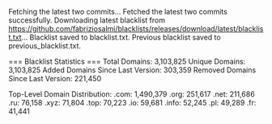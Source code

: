 Fetching the latest two commits...
Fetched the latest two commits successfully.
Downloading latest blacklist from https://github.com/fabriziosalmi/blacklists/releases/download/latest/blacklist.txt...
Blacklist saved to blacklist.txt.
Previous blacklist saved to previous_blacklist.txt.

=== Blacklist Statistics ===
Total Domains: 3,103,825
Unique Domains: 3,103,825
Added Domains Since Last Version: 303,359
Removed Domains Since Last Version: 221,450

Top-Level Domain Distribution:
  .com: 1,490,379
  .org: 251,617
  .net: 211,686
  .ru: 76,158
  .xyz: 71,804
  .top: 70,223
  .io: 59,681
  .info: 52,245
  .pl: 49,289
  .fr: 41,441
